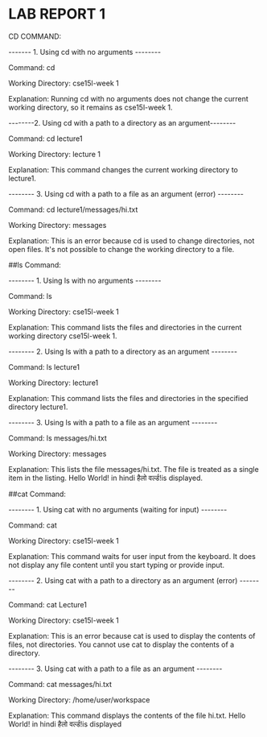 # LAB REPORT 1 

CD COMMAND:

------- 1. Using cd with no arguments --------

Command: cd

Working Directory: cse15l-week 1

Explanation: Running cd with no arguments does not change the current working directory, so it remains as cse15l-week 1.



--------2. Using cd with a path to a directory as an argument--------

Command: cd lecture1

Working Directory: lecture 1 

Explanation: This command changes the current working directory to lecture1.


-------- 3. Using cd with a path to a file as an argument (error) --------

Command: cd lecture1/messages/hi.txt

Working Directory: messages

Explanation: This is an error because cd is used to change directories, not open files. It's not possible to change the working directory to a file.

##ls Command:

-------- 1. Using ls with no arguments --------

Command: ls

Working Directory: cse15l-week 1

Explanation: This command lists the files and directories in the current working directory cse15l-week 1.


-------- 2. Using ls with a path to a directory as an argument --------

Command: ls lecture1

Working Directory: lecture1

Explanation: This command lists the files and directories in the specified directory lecture1.


-------- 3. Using ls with a path to a file as an argument -------- 

Command: ls messages/hi.txt

Working Directory: messages

Explanation: This lists the file messages/hi.txt. The file is treated as a single item in the listing. Hello World! in hindi हैलो वर्ल्ड!is displayed.


##cat Command:


-------- 1. Using cat with no arguments (waiting for input) --------

Command: cat

Working Directory: cse15l-week 1

Explanation: This command waits for user input from the keyboard. It does not display any file content until you start typing or provide input.


-------- 2. Using cat with a path to a directory as an argument (error) -------- 

Command: cat Lecture1

Working Directory: cse15l-week 1

Explanation: This is an error because cat is used to display the contents of files, not directories. You cannot use cat to display the contents of a directory.


-------- 3. Using cat with a path to a file as an argument -------- 

Command: cat messages/hi.txt

Working Directory: /home/user/workspace

Explanation: This command displays the contents of the file hi.txt. Hello World! in hindi हैलो वर्ल्ड!is displayed





